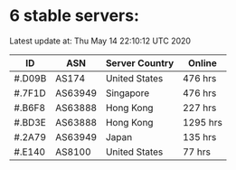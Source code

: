 # 6 stable servers:

Latest update at: Thu May 14 22:10:12 UTC 2020

| ID | ASN | Server Country | Online |
| -- | --- | -------------- | ------ |
| #.D09B | AS174 | United States | 476 hrs |
| #.7F1D | AS63949 | Singapore | 476 hrs |
| #.B6F8 | AS63888 | Hong Kong | 227 hrs |
| #.BD3E | AS63888 | Hong Kong | 1295 hrs |
| #.2A79 | AS63949 | Japan | 135 hrs |
| #.E140 | AS8100 | United States | 77 hrs |

